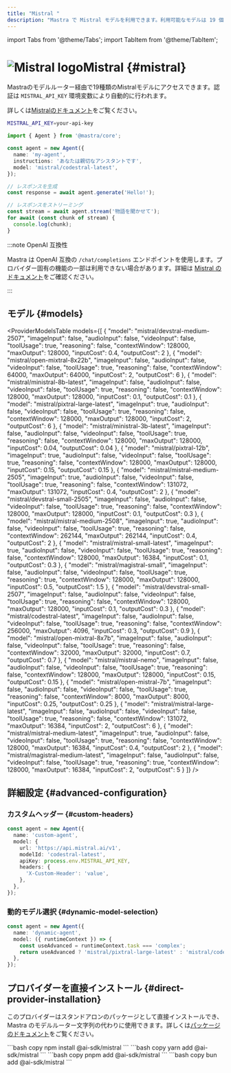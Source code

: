 ```yaml
---
title: "Mistral "
description: "Mastra で Mistral モデルを利用できます。利用可能なモデルは 19 個です。"
---
```


import Tabs from '@theme/Tabs';
import TabItem from '@theme/TabItem';

# <img src="https://models.dev/logos/mistral.svg" alt="Mistral logo" className="inline w-8 h-8 mr-2 align-middle dark:invert dark:brightness-0 dark:contrast-200" />Mistral \{#mistral\}

Mastraのモデルルーター経由で19種類のMistralモデルにアクセスできます。認証は `MISTRAL_API_KEY` 環境変数により自動的に行われます。

詳しくは[Mistralのドキュメント](https://docs.mistral.ai/getting-started/models/)をご覧ください。

```bash
MISTRAL_API_KEY=your-api-key
```

```typescript
import { Agent } from '@mastra/core';

const agent = new Agent({
  name: 'my-agent',
  instructions: 'あなたは親切なアシスタントです',
  model: 'mistral/codestral-latest',
});

// レスポンスを生成
const response = await agent.generate('Hello!');

// レスポンスをストリーミング
const stream = await agent.stream('物語を聞かせて');
for await (const chunk of stream) {
  console.log(chunk);
}
```

:::note OpenAI 互換性

Mastra は OpenAI 互換の `/chat/completions` エンドポイントを使用します。プロバイダー固有の機能の一部は利用できない場合があります。詳細は [Mistral のドキュメント](https://docs.mistral.ai/getting-started/models/)をご確認ください。

:::

## モデル \{#models\}

<ProviderModelsTable
  models={[
{
"model": "mistral/devstral-medium-2507",
"imageInput": false,
"audioInput": false,
"videoInput": false,
"toolUsage": true,
"reasoning": false,
"contextWindow": 128000,
"maxOutput": 128000,
"inputCost": 0.4,
"outputCost": 2
},
{
"model": "mistral/open-mixtral-8x22b",
"imageInput": false,
"audioInput": false,
"videoInput": false,
"toolUsage": true,
"reasoning": false,
"contextWindow": 64000,
"maxOutput": 64000,
"inputCost": 2,
"outputCost": 6
},
{
"model": "mistral/ministral-8b-latest",
"imageInput": false,
"audioInput": false,
"videoInput": false,
"toolUsage": true,
"reasoning": false,
"contextWindow": 128000,
"maxOutput": 128000,
"inputCost": 0.1,
"outputCost": 0.1
},
{
"model": "mistral/pixtral-large-latest",
"imageInput": true,
"audioInput": false,
"videoInput": false,
"toolUsage": true,
"reasoning": false,
"contextWindow": 128000,
"maxOutput": 128000,
"inputCost": 2,
"outputCost": 6
},
{
"model": "mistral/ministral-3b-latest",
"imageInput": false,
"audioInput": false,
"videoInput": false,
"toolUsage": true,
"reasoning": false,
"contextWindow": 128000,
"maxOutput": 128000,
"inputCost": 0.04,
"outputCost": 0.04
},
{
"model": "mistral/pixtral-12b",
"imageInput": true,
"audioInput": false,
"videoInput": false,
"toolUsage": true,
"reasoning": false,
"contextWindow": 128000,
"maxOutput": 128000,
"inputCost": 0.15,
"outputCost": 0.15
},
{
"model": "mistral/mistral-medium-2505",
"imageInput": true,
"audioInput": false,
"videoInput": false,
"toolUsage": true,
"reasoning": false,
"contextWindow": 131072,
"maxOutput": 131072,
"inputCost": 0.4,
"outputCost": 2
},
{
"model": "mistral/devstral-small-2505",
"imageInput": false,
"audioInput": false,
"videoInput": false,
"toolUsage": true,
"reasoning": false,
"contextWindow": 128000,
"maxOutput": 128000,
"inputCost": 0.1,
"outputCost": 0.3
},
{
"model": "mistral/mistral-medium-2508",
"imageInput": true,
"audioInput": false,
"videoInput": false,
"toolUsage": true,
"reasoning": false,
"contextWindow": 262144,
"maxOutput": 262144,
"inputCost": 0.4,
"outputCost": 2
},
{
"model": "mistral/mistral-small-latest",
"imageInput": true,
"audioInput": false,
"videoInput": false,
"toolUsage": true,
"reasoning": false,
"contextWindow": 128000,
"maxOutput": 16384,
"inputCost": 0.1,
"outputCost": 0.3
},
{
"model": "mistral/magistral-small",
"imageInput": false,
"audioInput": false,
"videoInput": false,
"toolUsage": true,
"reasoning": true,
"contextWindow": 128000,
"maxOutput": 128000,
"inputCost": 0.5,
"outputCost": 1.5
},
{
"model": "mistral/devstral-small-2507",
"imageInput": false,
"audioInput": false,
"videoInput": false,
"toolUsage": true,
"reasoning": false,
"contextWindow": 128000,
"maxOutput": 128000,
"inputCost": 0.1,
"outputCost": 0.3
},
{
"model": "mistral/codestral-latest",
"imageInput": false,
"audioInput": false,
"videoInput": false,
"toolUsage": true,
"reasoning": false,
"contextWindow": 256000,
"maxOutput": 4096,
"inputCost": 0.3,
"outputCost": 0.9
},
{
"model": "mistral/open-mixtral-8x7b",
"imageInput": false,
"audioInput": false,
"videoInput": false,
"toolUsage": true,
"reasoning": false,
"contextWindow": 32000,
"maxOutput": 32000,
"inputCost": 0.7,
"outputCost": 0.7
},
{
"model": "mistral/mistral-nemo",
"imageInput": false,
"audioInput": false,
"videoInput": false,
"toolUsage": true,
"reasoning": false,
"contextWindow": 128000,
"maxOutput": 128000,
"inputCost": 0.15,
"outputCost": 0.15
},
{
"model": "mistral/open-mistral-7b",
"imageInput": false,
"audioInput": false,
"videoInput": false,
"toolUsage": true,
"reasoning": false,
"contextWindow": 8000,
"maxOutput": 8000,
"inputCost": 0.25,
"outputCost": 0.25
},
{
"model": "mistral/mistral-large-latest",
"imageInput": false,
"audioInput": false,
"videoInput": false,
"toolUsage": true,
"reasoning": false,
"contextWindow": 131072,
"maxOutput": 16384,
"inputCost": 2,
"outputCost": 6
},
{
"model": "mistral/mistral-medium-latest",
"imageInput": true,
"audioInput": false,
"videoInput": false,
"toolUsage": true,
"reasoning": false,
"contextWindow": 128000,
"maxOutput": 16384,
"inputCost": 0.4,
"outputCost": 2
},
{
"model": "mistral/magistral-medium-latest",
"imageInput": false,
"audioInput": false,
"videoInput": false,
"toolUsage": true,
"reasoning": true,
"contextWindow": 128000,
"maxOutput": 16384,
"inputCost": 2,
"outputCost": 5
}
]}
/>

## 詳細設定 \{#advanced-configuration\}

### カスタムヘッダー \{#custom-headers\}

```typescript
const agent = new Agent({
  name: 'custom-agent',
  model: {
    url: 'https://api.mistral.ai/v1',
    modelId: 'codestral-latest',
    apiKey: process.env.MISTRAL_API_KEY,
    headers: {
      'X-Custom-Header': 'value',
    },
  },
});
```

### 動的モデル選択 \{#dynamic-model-selection\}

```typescript
const agent = new Agent({
  name: 'dynamic-agent',
  model: ({ runtimeContext }) => {
    const useAdvanced = runtimeContext.task === 'complex';
    return useAdvanced ? 'mistral/pixtral-large-latest' : 'mistral/codestral-latest';
  },
});
```

## プロバイダーを直接インストール \{#direct-provider-installation\}

このプロバイダーはスタンドアロンのパッケージとして直接インストールでき、Mastra のモデルルーター文字列の代わりに使用できます。詳しくは[パッケージのドキュメント](https://www.npmjs.com/package/@ai-sdk/mistral)をご覧ください。

<Tabs groupId="package-manager">
  <TabItem value="npm" label="npm" default>
    ```bash copy
    npm install @ai-sdk/mistral
    ```
  </TabItem>

  <TabItem value="yarn" label="yarn">
    ```bash copy
    yarn add @ai-sdk/mistral
    ```
  </TabItem>

  <TabItem value="pnpm" label="pnpm">
    ```bash copy
    pnpm add @ai-sdk/mistral
    ```
  </TabItem>

  <TabItem value="bun" label="bun">
    ```bash copy
    bun add @ai-sdk/mistral
    ```
  </TabItem>
</Tabs>